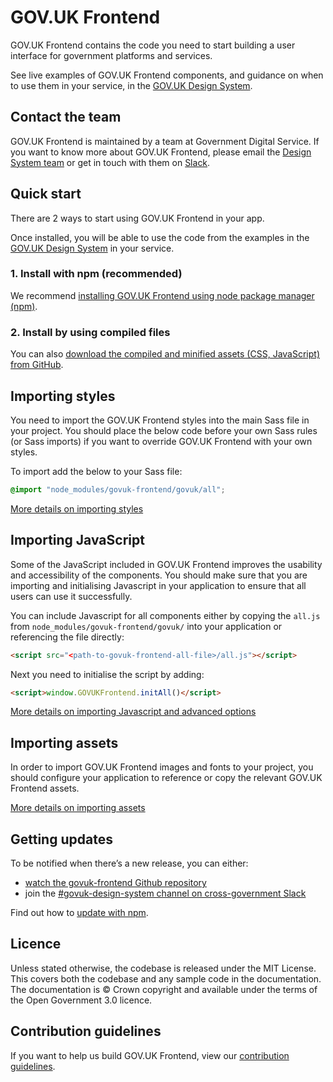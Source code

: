 # GOV.UK Frontend

GOV.UK Frontend contains the code you need to start building a user interface
for government platforms and services.

See live examples of GOV.UK Frontend components, and guidance on when to use
them in your service, in the [GOV.UK Design System](https://www.gov.uk/design-system).

## Contact the team

GOV.UK Frontend is maintained by a team at Government Digital Service. If you want to know more about GOV.UK Frontend, please email the [Design System
team](mailto:govuk-design-system-support@digital.cabinet-office.gov.uk) or get in touch with them on [Slack](https://ukgovernmentdigital.slack.com/messages/govuk-design-system).

## Quick start

There are 2 ways to start using GOV.UK Frontend in your app.

Once installed, you will be able to use the code from the examples in the
[GOV.UK Design System](https://www.gov.uk/design-system) in your service.

### 1. Install with npm (recommended)

We recommend [installing GOV.UK Frontend using node package manager
(npm)](https://github.com/alphagov/govuk-frontend/blob/test_moving_docs/docs/installation/installing-with-npm.md).

### 2. Install by using compiled files

You can also [download the compiled and minified assets (CSS, JavaScript) from
GitHub](https://github.com/alphagov/govuk-frontend/blob/test_moving_docs/docs/installation/installing-from-dist.md).

## Importing styles

You need to import the GOV.UK Frontend styles into the main Sass file in your
project. You should place the below code before your own Sass rules (or Sass
imports) if you want to override GOV.UK Frontend with your own styles.

To import add the below to your Sass file:

  ```scss
  @import "node_modules/govuk-frontend/govuk/all";
  ```

[More details on importing styles](https://github.com/alphagov/govuk-frontend/blob/test_moving_docs/docs/installation/installing-with-npm.md#importing-styles)

## Importing JavaScript

Some of the JavaScript included in GOV.UK Frontend improves the usability and
accessibility of the components. You should make sure that you are importing and
initialising Javascript in your application to ensure that all users can use it successfully.

You can include Javascript for all components either by copying the `all.js` from `node_modules/govuk-frontend/govuk/` into your application or referencing the file directly:

```html
<script src="<path-to-govuk-frontend-all-file>/all.js"></script>
```
Next you need to initialise the script by adding:

```html
<script>window.GOVUKFrontend.initAll()</script>
```

[More details on importing Javascript and advanced options](https://github.com/alphagov/govuk-frontend/blob/test_moving_docs/docs/installation/installing-with-npm.md#importing-javascript)


## Importing assets

In order to import GOV.UK Frontend images and fonts to your project, you should configure your application to reference or copy the relevant GOV.UK Frontend assets.

[More details on importing assets](https://github.com/alphagov/govuk-frontend/blob/test_moving_docs/docs/installation/installing-with-npm.md#import-assets)


## Getting updates

To be notified when there’s a new release, you can either:

- [watch the govuk-frontend Github repository](https://help.github.com/en/articles/watching-and-unwatching-repositories)
- join the [#govuk-design-system channel on cross-government Slack](https://ukgovernmentdigital.slack.com/app_redirect?channel=govuk-design-system)

Find out how to [update with npm](https://github.com/alphagov/govuk-frontend/blob/test_moving_docs/docs/installation/updating-with-npm.md).

## Licence

Unless stated otherwise, the codebase is released under the MIT License. This
covers both the codebase and any sample code in the documentation. The
documentation is &copy; Crown copyright and available under the terms of the
Open Government 3.0 licence.

## Contribution guidelines

If you want to help us build GOV.UK Frontend, view our [contribution
guidelines](https://github.com/alphagov/govuk-frontend/blob/test_moving_docs/CONTRIBUTING.md).
